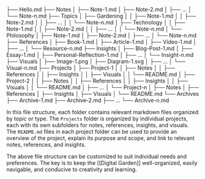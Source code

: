 ├── Hello.md
├── Notes
│   ├── Note-1.md
│   ├── Note-2.md
│   ├── ...
│   └── Note-n.md
├── Topics
│   ├── Gardening
│   │   ├── Note-1.md
│   │   ├── Note-2.md
│   │   ├── ...
│   │   └── Note-n.md
│   ├── Technology
│   │   ├── Note-1.md
│   │   ├── Note-2.md
│   │   ├── ...
│   │   └── Note-n.md
│   └── Philosophy
│       ├── Note-1.md
│       ├── Note-2.md
│       ├── ...
│       └── Note-n.md
├── References
│   ├── Book-1.md
│   ├── Article-1.md
│   ├── Video-1.md
│   ├── ...
│   └── Resource-n.md
├── Insights
│   ├── Blog-Post-1.md
│   ├── Essay-1.md
│   ├── Personal-Reflection-1.md
│   ├── ...
│   └── Insight-n.md
├── Visuals
│   ├── Image-1.png
│   ├── Diagram-1.svg
│   ├── ...
│   └── Visual-n.md
├── Projects
│   ├── Project-1
│   │   ├── Notes
│   │   ├── References
│   │   ├── Insights
│   │   ├── Visuals
│   │   └── README.md
│   ├── Project-2
│   │   ├── Notes
│   │   ├── References
│   │   ├── Insights
│   │   ├── Visuals
│   │   └── README.md
│   ├── ...
│   └── Project-n
│       ├── Notes
│       ├── References
│       ├── Insights
│       ├── Visuals
│       └── README.md
└── Archives
    ├── Archive-1.md
    ├── Archive-2.md
    ├── ...
    └── Archive-n.md


In this file structure, each folder contains relevant markdown files organized by topic or type. The `Projects` folder is organized by individual projects, each with its own subfolders for notes, references, insights, and visuals. The `README.md` files in each project folder can be used to provide an overview of the project, explain its purpose and scope, and link to relevant notes, references, and insights.

The above file structure can be customized to suit individual needs and preferences. The key is to keep the [[Digital Garden]] well-organized, easily navigable, and conducive to creativity and learning.